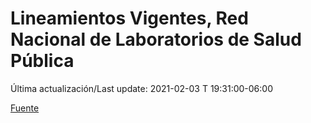 # Lineamientos Vigentes, Red Nacional de Laboratorios de Salud Pública

Última actualización/Last update: 2021-02-03 T 19:31:00-06:00

 [Fuente](https://www.gob.mx/salud/documentos/lineamientos-vigentes-red-nacional-de-laboratorios-de-salud-publica)
